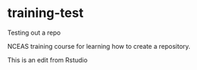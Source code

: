# training-test
Testing out a repo

NCEAS training course for learning how to create a repository.

This is an edit from Rstudio